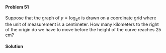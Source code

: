 <div class="alert alert-warning" role="alert">
<h4 class="alert-heading">Problem 51</h4>

Suppose that the graph of $y = \log_2 x$ is drawn on a coordinate grid where the unit of measurement is a centimeter. How many kilometers to the right of the origin do we have to
move before the height of the curve reaches $25$ cm?

</div>

<div class="alert alert-success" role="alert">
<h4 class="alert-heading">Solution</h4>



</div>

